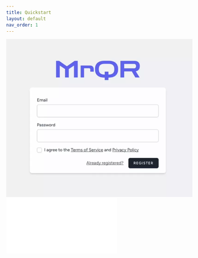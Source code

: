 ```yaml
---
title: Quickstart
layout: default
nav_order: 1
---
```


![Registration form](/assets/images/register.webp "Registration form")
![The Basics](/assets/images/MrQR%20-%20The%20Basics.pdf "the basics")
